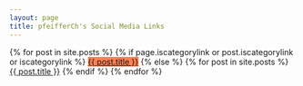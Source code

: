```yaml
---
layout: page
title: pfeifferCh's Social Media Links
---
```

<div class="main">
  {% for post in site.posts %}
    {% if page.iscategorylink  or post.iscategorylink  or iscategorylink %}
  <a href="?{{ post.title }}" class="button" target="_self" style="background-color: coral !important;">{{ post.title }}</a>
    {% else %}
  {% for post in site.posts %}
  <a href="{{ post.excerpt | remove: '<p>' | remove: '</p>' }}" class="button" target="_blank">{{ post.title }}</a>
    {% endif %}
  {% endfor %}
</div>
